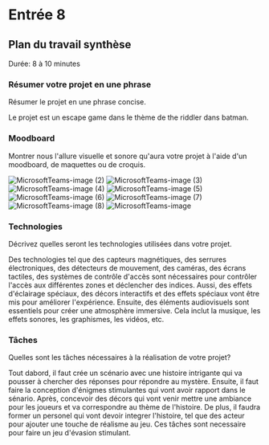 # Entrée 8
## Plan du travail synthèse
Durée: 8 à 10 minutes

### Résumer votre projet en une phrase
Résumer le projet en une phrase concise. 

Le projet est un escape game dans le thème de the riddler dans batman. 

### Moodboard
Montrer nous l'allure visuelle et sonore qu'aura votre projet à l'aide d'un moodboard, de maquettes ou de croquis. 

![MicrosoftTeams-image (2)](https://github.com/chaimachahed04/exempleJournalDeBord/assets/143821620/e454fc6e-a12f-4587-908e-4fbc3ebe963f)
![MicrosoftTeams-image (3)](https://github.com/chaimachahed04/exempleJournalDeBord/assets/143821620/fd123cc5-b2e1-4092-aeb4-5b940d28831a)
![MicrosoftTeams-image (4)](https://github.com/chaimachahed04/exempleJournalDeBord/assets/143821620/5d9b7e16-eae0-41a5-9d9a-4868baf6e075)
![MicrosoftTeams-image (5)](https://github.com/chaimachahed04/exempleJournalDeBord/assets/143821620/7440b399-9aeb-4089-88b9-cd23473bc610)
![MicrosoftTeams-image (6)](https://github.com/chaimachahed04/exempleJournalDeBord/assets/143821620/a1879b15-05cb-4c88-b959-49972657f249)
![MicrosoftTeams-image (7)](https://github.com/chaimachahed04/exempleJournalDeBord/assets/143821620/14903c2e-9495-4fc3-9858-af1e37e28903)
![MicrosoftTeams-image (8)](https://github.com/chaimachahed04/exempleJournalDeBord/assets/143821620/0433fc68-eb85-403d-a22a-a9344778c66f)
![MicrosoftTeams-image](https://github.com/chaimachahed04/exempleJournalDeBord/assets/143821620/d38320c0-2185-4a89-8038-6d695f124479)

### Technologies
Décrivez quelles seront les technologies utilisées dans votre projet. 

Des technologies tel que des capteurs magnétiques, des serrures électroniques, des détecteurs de mouvement, des caméras, des écrans tactiles, des systèmes de contrôle d'accès sont nécessaires pour contrôler l'accès aux différentes zones et déclencher des indices. Aussi, des effets d'éclairage spéciaux, des décors interactifs et des effets spéciaux vont être mis pour améliorer l'expérience. Ensuite, des éléments audiovisuels sont essentiels pour créer une atmosphère immersive. Cela inclut la musique, les effets sonores, les graphismes, les vidéos, etc.

### Tâches
Quelles sont les tâches nécessaires à la réalisation de votre projet? 

Tout dabord, il faut crée un scénario avec une histoire intrigante qui va pousser à chercher des réponses pour répondre au mystère. Ensuite, il faut faire la conception d'énigmes stimulantes qui vont avoir rapport dans le sénario. Après, concevoir des décors qui vont venir mettre une ambiance pour les joueurs et va correspondre au thème de l'histoire. De plus, il faudra former un personel qui vont devoir integrer l'histoire, tel que des acteur pour ajouter une touche de réalisme au jeu. Ces tâches sont necessaire pour faire un jeu d'évasion stimulant. 



